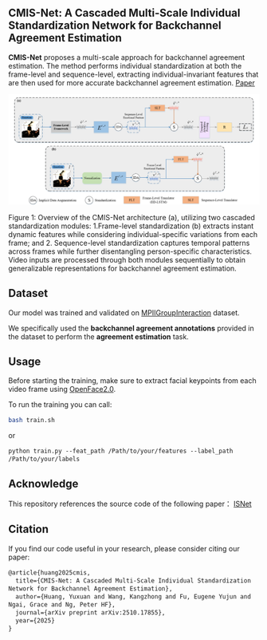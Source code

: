 ## CMIS-Net: A Cascaded Multi-Scale Individual Standardization Network for Backchannel Agreement Estimation

**CMIS-Net** proposes a multi-scale approach for backchannel agreement estimation. The method performs individual standardization at both the frame-level and sequence-level, extracting individual-invariant features that are then used for more accurate backchannel agreement estimation.
[Paper](https://arxiv.org/abs/2510.17855)

![1234](framework.png)

Figure 1: Overview of the CMIS-Net architecture (a), utilizing two cascaded standardization modules: 1.Frame-level standardization (b) extracts instant dynamic features while considering individual-specific variations from each frame; and 2. Sequence-level standardization captures temporal patterns across frames while further disentangling person-specific characteristics. Video inputs are processed through both modules sequentially to obtain generalizable representations for backchannel agreement estimation.

## Dataset
Our model was trained and validated on [MPIIGroupInteraction](https://multimediate-challenge.org/datasets/Dataset_MPII/) dataset.  

We specifically used the **backchannel agreement annotations** provided in the dataset to perform the **agreement estimation** task.

## Usage

Before starting the training, make sure to extract facial keypoints from each video frame using [OpenFace2.0](https://github.com/TadasBaltrusaitis/OpenFace).

To run the training you can call:

```sh
bash train.sh
```

or 

```
python train.py --feat_path /Path/to/your/features --label_path /Path/to/your/labels
```

## Acknowledge
This repository references the source code of the following paper：
[ISNet](https://github.com/tobefans/ISNet_SER)

## Citation

If you find our code useful in your research, please consider citing our paper:

```
@article{huang2025cmis,
  title={CMIS-Net: A Cascaded Multi-Scale Individual Standardization Network for Backchannel Agreement Estimation},
  author={Huang, Yuxuan and Wang, Kangzhong and Fu, Eugene Yujun and Ngai, Grace and Ng, Peter HF},
  journal={arXiv preprint arXiv:2510.17855},
  year={2025}
}
```
